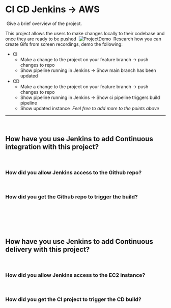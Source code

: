 # CI CD Jenkins -> AWS

​
Give a brief overview of the project.

This project allows the users to make changes locally to their codebase and once they are ready to be pushed
​
![ProjectDemo](projectdemo.gif)
​
Research how you can create Gifs from screen recordings, demo the following:
​

- CI
  - Make a change to the project on your feature branch -> push changes to repo
  - Show pipeline running in Jenkins -> Show main branch has been updated
- CD
  - Make a change to the project on your feature branch -> push changes to repo
  - Show pipeline running in Jenkins -> Show ci pipeline triggers build pipeline
  - Show updated instance
    ​
    _Feel free to add more to the points above_
    ​

---

​

## How have you use Jenkins to add Continuous integration with this project?

​

### How did you allow Jenkins access to the Github repo?

​

### How did you get the Github repo to trigger the build?

## ​

​

## How have you use Jenkins to add Continuous delivery with this project?

​

### How did you allow Jenkins access to the EC2 instance?

​

### How did you get the CI project to trigger the CD build?

## ​
